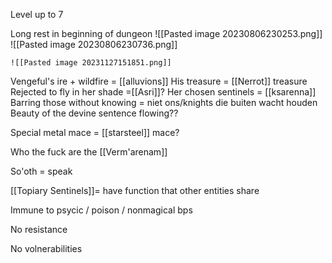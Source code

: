 Level up to 7

Long rest in beginning of dungeon
![[Pasted image 20230806230253.png]]
![[Pasted image 20230806230736.png]]

```
![[Pasted image 20231127151851.png]]
```

Vengeful's ire + wildfire = [[alluvions]]
His treasure = [[Nerrot]] treasure
Rejected to fly in her shade =[[Asri]]?
Her chosen sentinels = [[ksarenna]]
Barring those without knowing = niet ons/knights die buiten wacht houden
Beauty of the devine sentence flowing??

Special metal mace = [[starsteel]] mace?

Who the fuck are the [[Verm'arenam]]

So'oth = speak

[[Topiary Sentinels]]= have function that other entities share

Immune to psycic / poison / nonmagical bps

No resistance

No volnerabilities